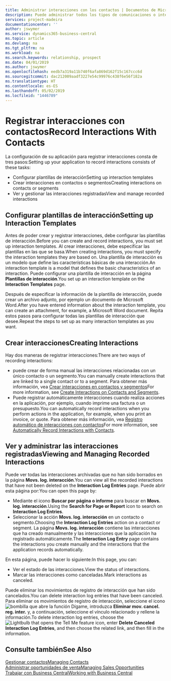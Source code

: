 ```yaml
---
title: Administrar interacciones con los contactos | Documentos de Microsoft
description: Puede administrar todos los tipos de comunicaciones o interacciones entre su empresa y sus contactos; por ejemplo, cartas, llamadas de teléfono, reuniones, etc.
services: project-madeira
documentationcenter: ''
author: jswymer
ms.service: dynamics365-business-central
ms.topic: article
ms.devlang: na
ms.tgt_pltfrm: na
ms.workload: na
ms.search.keywords: relationship, prospect
ms.date: 04/01/2019
ms.author: jswymer
ms.openlocfilehash: eedb7a319a11b740f6afa869d162f15c167ccc6d
ms.sourcegitcommit: dac212009aadf3227e54c99976c438f6e56f182a
ms.translationtype: HT
ms.contentlocale: es-ES
ms.lasthandoff: 05/02/2019
ms.locfileid: "1446789"
---
```

# <a name="record-interactions-with-contacts"></a><span data-ttu-id="32b58-103">Registrar interacciones con contactos</span><span class="sxs-lookup"><span data-stu-id="32b58-103">Record Interactions With Contacts</span></span>
<span data-ttu-id="32b58-104">La configuración de su aplicación para registrar interacciones consta de tres pasos:</span><span class="sxs-lookup"><span data-stu-id="32b58-104">Setting up your application to record interactions consists of these tasks:</span></span>

* <span data-ttu-id="32b58-105">Configurar plantillas de interacción</span><span class="sxs-lookup"><span data-stu-id="32b58-105">Setting up interaction templates</span></span>  
* <span data-ttu-id="32b58-106">Crear interacciones en contactos o segmentos</span><span class="sxs-lookup"><span data-stu-id="32b58-106">Creating interactions on contacts or segments</span></span>  
* <span data-ttu-id="32b58-107">Ver y gestionar las interacciones registradas</span><span class="sxs-lookup"><span data-stu-id="32b58-107">View and manage recorded interactions</span></span>  

##  <a name="setting-up-interaction-templates"></a><span data-ttu-id="32b58-108">Configurar plantillas de interacción</span><span class="sxs-lookup"><span data-stu-id="32b58-108">Setting up Interaction Templates</span></span>
<span data-ttu-id="32b58-109">Antes de poder crear y registrar interacciones, debe configurar las plantillas de interacción.</span><span class="sxs-lookup"><span data-stu-id="32b58-109">Before you can create and record interactions, you must set up interaction templates.</span></span> <span data-ttu-id="32b58-110">Al crear interacciones, debe especificar las plantillas en las que se basa.</span><span class="sxs-lookup"><span data-stu-id="32b58-110">When creating interactions, you must specify the interaction templates they are based on.</span></span> <span data-ttu-id="32b58-111">Una plantilla de interacción es un modelo que define las características básicas de una interacción.</span><span class="sxs-lookup"><span data-stu-id="32b58-111">An interaction template is a model that defines the basic characteristics of an interaction.</span></span>
<span data-ttu-id="32b58-112">Puede configurar una plantilla de interacción en la página **Plantillas de interacción**.</span><span class="sxs-lookup"><span data-stu-id="32b58-112">You set up an interaction template on the **Interaction Templates** page.</span></span>

<span data-ttu-id="32b58-113">Después de especificar la información de la plantilla de interacción, puede crear un archivo adjunto, por ejemplo un documento de Microsoft Word.</span><span class="sxs-lookup"><span data-stu-id="32b58-113">After you have entered information about the interaction template, you can create an attachment, for example, a Microsoft Word document.</span></span> <span data-ttu-id="32b58-114">Repita estos pasos para configurar todas las plantillas de interacción que desee.</span><span class="sxs-lookup"><span data-stu-id="32b58-114">Repeat the steps to set up as many interaction templates as you want.</span></span>  

## <a name="creating-interactions"></a><span data-ttu-id="32b58-115">Crear interacciones</span><span class="sxs-lookup"><span data-stu-id="32b58-115">Creating Interactions</span></span>
<span data-ttu-id="32b58-116">Hay dos maneras de registrar interacciones:</span><span class="sxs-lookup"><span data-stu-id="32b58-116">There are two ways of recording interactions:</span></span>

* <span data-ttu-id="32b58-117">puede crear de forma manual las interacciones relacionadas con un único contacto o un segmento.</span><span class="sxs-lookup"><span data-stu-id="32b58-117">You can manually create interactions that are linked to a single contact or to a segment.</span></span> <span data-ttu-id="32b58-118">Para obtener más información, vea [Crear interacciones en contactos y segmentos](marketing-how-create-interactions.md)</span><span class="sxs-lookup"><span data-stu-id="32b58-118">For more information, see [Create Interactions on Contacts and Segments](marketing-how-create-interactions.md).</span></span>  
* <span data-ttu-id="32b58-119">Puede registrar automáticamente interacciones cuando realiza acciones en la aplicación, por ejemplo, cuando imprime una factura o un presupuesto.</span><span class="sxs-lookup"><span data-stu-id="32b58-119">You can automatically record interactions when you perform actions in the application, for example, when you print an invoice, or quote.</span></span> <span data-ttu-id="32b58-120">Para obtener más información, vea [Registro automático de interacciones con contactos](marketing-auto-record-interactions.md)</span><span class="sxs-lookup"><span data-stu-id="32b58-120">For more information, see [Automatically Record Interactions with Contacts](marketing-auto-record-interactions.md).</span></span>

## <a name="viewing-and-managing-recorded-interactions"></a><span data-ttu-id="32b58-121">Ver y administrar las interacciones registradas</span><span class="sxs-lookup"><span data-stu-id="32b58-121">Viewing and Managing Recorded Interactions</span></span>
<span data-ttu-id="32b58-122">Puede ver todas las interacciones archivadas que no han sido borrados en la página **Movs. log. interacción**.</span><span class="sxs-lookup"><span data-stu-id="32b58-122">You can view all the recorded interactions that have not been deleted on the **Interaction Log Entries** page.</span></span> <span data-ttu-id="32b58-123">Puede abrir esta página por:</span><span class="sxs-lookup"><span data-stu-id="32b58-123">You can open this page by:</span></span>

* <span data-ttu-id="32b58-124">Mediante el icono **Buscar por página o informe** para buscar en **Movs. log. interacción**.</span><span class="sxs-lookup"><span data-stu-id="32b58-124">Using the **Search for Page or Report** icon to search on **Interaction Log Entries**.</span></span>
* <span data-ttu-id="32b58-125">Seleccionar la acción **Movs. log. interacción** en un contacto o segmento.</span><span class="sxs-lookup"><span data-stu-id="32b58-125">Choosing the **Interaction Log Entries** action on a contact or segment.</span></span>
  <span data-ttu-id="32b58-126">La página **Movs. log. interacción** contiene las interacciones que ha creado manualmente y las interacciones que la aplicación ha registrado automáticamente.</span><span class="sxs-lookup"><span data-stu-id="32b58-126">The **Interaction Log Entry** page contains the interactions you create manually and the interactions that the application records automatically.</span></span>

<span data-ttu-id="32b58-127">En esta página, puede hacer lo siguiente:</span><span class="sxs-lookup"><span data-stu-id="32b58-127">In this page, you can:</span></span>

* <span data-ttu-id="32b58-128">Ver el estado de las interacciones.</span><span class="sxs-lookup"><span data-stu-id="32b58-128">View the status of interactions.</span></span>
* <span data-ttu-id="32b58-129">Marcar las interacciones como canceladas.</span><span class="sxs-lookup"><span data-stu-id="32b58-129">Mark interactions as canceled.</span></span>

<span data-ttu-id="32b58-130">Puede eliminar los movimientos de registro de interacción que han sido cancelados.</span><span class="sxs-lookup"><span data-stu-id="32b58-130">You can delete interaction log entries that have been canceled.</span></span> <span data-ttu-id="32b58-131">Para eliminar os movimientos de registro de interacción, seleccione el icono ![bombilla que abre la función Dígame](media/ui-search/search_small.png "Dígame que desea hacer"), introduzca **Eliminar mov. cancel. reg. inter.** y, a continuación, seleccione el vínculo relacionado y rellene la información.</span><span class="sxs-lookup"><span data-stu-id="32b58-131">To delete interaction log entries, choose the ![Lightbulb that opens the Tell Me feature](media/ui-search/search_small.png "Tell me what you want to do") icon, enter **Delete Canceled Interaction Log Entries**, and then choose the related link, and then fill in the information.</span></span>

## <a name="see-also"></a><span data-ttu-id="32b58-132">Consulte también</span><span class="sxs-lookup"><span data-stu-id="32b58-132">See Also</span></span>
[<span data-ttu-id="32b58-133">Gestionar contactos</span><span class="sxs-lookup"><span data-stu-id="32b58-133">Managing Contacts</span></span>](marketing-contacts.md)  
[<span data-ttu-id="32b58-134">Administrar oportunidades de venta</span><span class="sxs-lookup"><span data-stu-id="32b58-134">Managing Sales Opportunities</span></span>](marketing-manage-sales-opportunities.md)  
[<span data-ttu-id="32b58-135">Trabajar con Business Central</span><span class="sxs-lookup"><span data-stu-id="32b58-135">Working with Business Central</span></span>](ui-work-product.md)  

